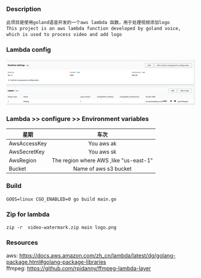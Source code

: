 ### Description
```
此项目是使用goland语音开发的一个aws lambda 函数，用于处理视频添加logo
This project is an aws lambda function developed by goland voice, which is used to process video and add logo
```
### Lambda config
![img_1.png](img_1.png)
### Lambda >> configure >> Environment variables
| 星期        |                  车次                   |
| ------------- |:-------------------------------------:|
| AwsAccessKey     |              You aws ak               |
| AwsSecretKey  |              You aws sk               |
|  AwsRegion   | The region where AWS ,like "us-east-1" |
|  Bucket   |         Name of aws s3 bucket         |

### Build
```
GOOS=linux CGO_ENABLED=0 go build main.go 
```

### Zip for lambda
```
zip -r  video-watermark.zip main logo.png
```

### Resources
aws: https://docs.aws.amazon.com/zh_cn/lambda/latest/dg/golang-package.html#golang-package-libraries  
ffmpeg: https://github.com/rpidanny/ffmpeg-lambda-layer